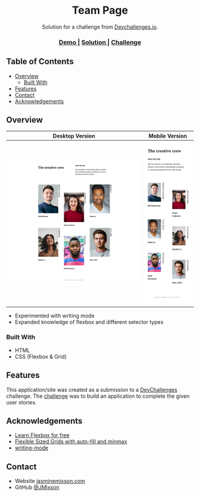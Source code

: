 <!-- Please update value in the {}  -->

<h1 align="center">Team Page</h1>

<div align="center">
   Solution for a challenge from  <a href="http://devchallenges.io" target="_blank">Devchallenges.io</a>.
</div>

<div align="center">
  <h3>
    <a href="https://jmixson-my-team-page.netlify.app/">
      Demo
    </a>
    <span> | </span>
    <a href="https://devchallenges.io/solutions/FcOwVWYMsM6lSYpF5Ih1">
      Solution
    </a>
    <span> | </span>
    <a href="https://devchallenges.io/challenges/hhmesazsqgKXrTkYkt0U">
      Challenge
    </a>
  </h3>
</div>

<!-- TABLE OF CONTENTS -->

## Table of Contents

- [Overview](#overview)
  - [Built With](#built-with)
- [Features](#features)
- [Contact](#contact)
- [Acknowledgements](#acknowledgements)

<!-- OVERVIEW -->

## Overview

|          Desktop Version           |          Mobile Version          |
| :--------------------------------: | :------------------------------: |
| ![desktop screenshot](desktop.png) | ![mobile screenshot](mobile.png) |

- Experimented with writing mode
- Expanded knowledge of flexbox and different selector types

### Built With

- HTML
- CSS (Flexbox & Grid)

## Features

This application/site was created as a submission to a [DevChallenges](https://devchallenges.io/challenges) challenge. The [challenge](https://devchallenges.io/challenges/hhmesazsqgKXrTkYkt0U) was to build an application to complete the given user stories.

## Acknowledgements

- [Learn Flexbox for free](https://scrimba.com/learn/flexbox)
- [Flexible Sized Grids with auto-fill and minmax](https://rachelandrew.co.uk/archives/2016/04/12/flexible-sized-grids-with-auto-fill-and-minmax/)
- [writing-mode](https://css-tricks.com/almanac/properties/w/writing-mode/)

## Contact

- Website [jasminemixson.com](https://jasminemixson.com)
- GitHub [@JMixson](https://github.com/jmixson})
